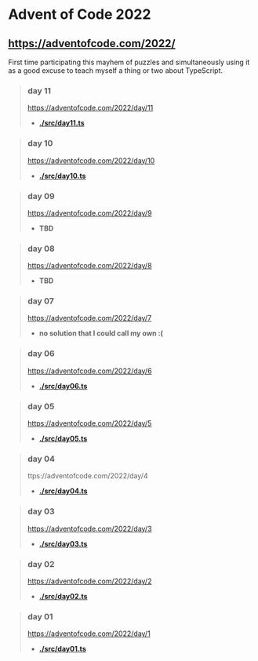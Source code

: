 # Advent of Code 2022
## https://adventofcode.com/2022/

First time participating this mayhem of puzzles and simultaneously using it as a good excuse to teach myself a thing or two about TypeScript.

> ### day 11
> https://adventofcode.com/2022/day/11  
> - **[./src/day11.ts](<./src/day11.ts> "day 11 solution")**  

> ### day 10
> https://adventofcode.com/2022/day/10  
> - **[./src/day10.ts](<./src/day10.ts> "day 10 solution")**  

> ### day 09
> https://adventofcode.com/2022/day/9  
> - **TBD**  

> ### day 08
> https://adventofcode.com/2022/day/8  
> - **TBD**  

> ### day 07
> https://adventofcode.com/2022/day/7  
> - **no solution that I could call my own :(**  

> ### day 06
> https://adventofcode.com/2022/day/6  
> - **[./src/day06.ts](<./src/day06.ts> "day 06 solution")**  

> ### day 05
> https://adventofcode.com/2022/day/5  
> - **[./src/day05.ts](<./src/day05.ts> "day 05 solution")**  

> ### day 04
> ttps://adventofcode.com/2022/day/4  
> - **[./src/day04.ts](<./src/day04.ts> "day 04 solution")**  

> ### day 03
> https://adventofcode.com/2022/day/3  
> - **[./src/day03.ts](<./src/day03.ts> "day 03 solution")**  

> ### day 02
> https://adventofcode.com/2022/day/2  
> - **[./src/day02.ts](<./src/day02.ts> "day 02 solution")**  

> ### day 01
> https://adventofcode.com/2022/day/1  
> - **[./src/day01.ts](<./src/day01.ts> "day 01 solution")**  
